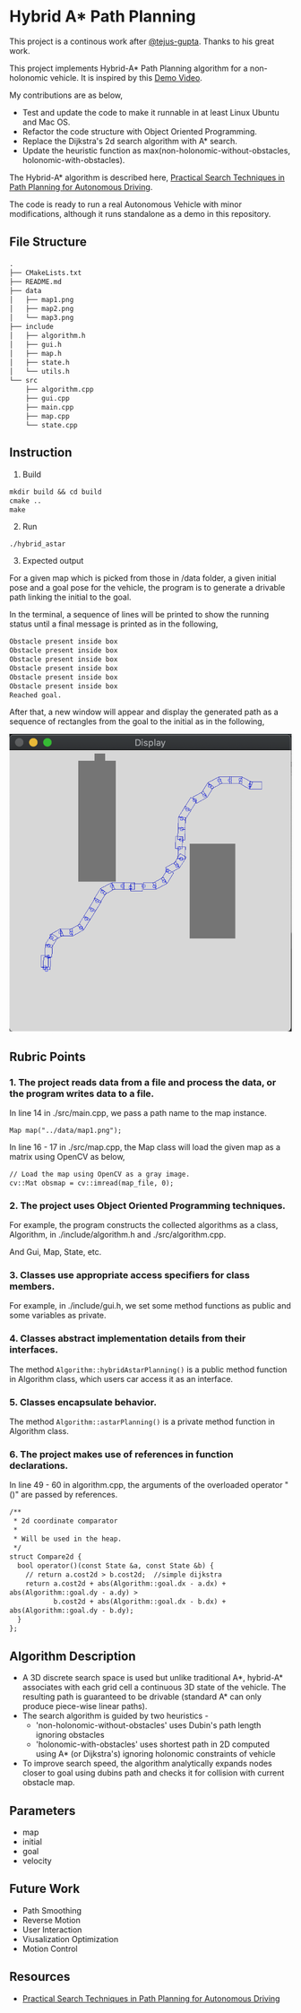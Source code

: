 # Hybrid A* Path Planning

This project is a continous work after [@tejus-gupta](https://github.com/tejus-gupta/hybrid-astar-planner.git). Thanks to his great work.

This project implements Hybrid-A* Path Planning algorithm for a non-holonomic vehicle. It is inspired by this [Demo Video](https://www.youtube.com/watch?time_continue=2&v=qXZt-B7iUyw).

My contributions are as below,

- Test and update the code to make it runnable in at least Linux Ubuntu and Mac OS.
- Refactor the code structure with Object Oriented Programming.
- Replace the Dijkstra's 2d search algorithm with A* search.
- Update the heuristic function as max(non-holonomic-without-obstacles, holonomic-with-obstacles).

The Hybrid-A* algorithm is described here, [Practical Search Techniques in Path Planning for Autonomous Driving](https://ai.stanford.edu/~ddolgov/papers/dolgov_gpp_stair08.pdf).

The code is ready to run a real Autonomous Vehicle with minor modifications, although it runs standalone as a demo in this repository.

## File Structure

```
.
├── CMakeLists.txt
├── README.md
├── data
│   ├── map1.png
│   ├── map2.png
│   └── map3.png
├── include
│   ├── algorithm.h
│   ├── gui.h
│   ├── map.h
│   ├── state.h
│   └── utils.h
└── src
    ├── algorithm.cpp
    ├── gui.cpp
    ├── main.cpp
    ├── map.cpp
    └── state.cpp
```

## Instruction

1) Build

```
mkdir build && cd build
cmake ..
make
```

2) Run

```
./hybrid_astar
```

3) Expected output

For a given map which is picked from those in /data folder, a given initial pose and a goal pose for the vehicle, the program is to generate a drivable path linking the initial to the goal.

In the terminal, a sequence of lines will be printed to show the running status until a final message is printed as in the following,

```
Obstacle present inside box
Obstacle present inside box
Obstacle present inside box
Obstacle present inside box
Obstacle present inside box
Obstacle present inside box
Reached goal.
```

After that, a new window will appear and display the generated path as a sequence of rectangles from the goal to the initial as in the following,

![](./output/output1.png)

## Rubric Points

### 1. The project reads data from a file and process the data, or the program writes data to a file.

In line 14 in ./src/main.cpp, we pass a path name to the map instance.

```
Map map("../data/map1.png");
```

In line 16 - 17 in ./src/map.cpp, the Map class will load the given map as a matrix using OpenCV as below,

```
// Load the map using OpenCV as a gray image.
cv::Mat obsmap = cv::imread(map_file, 0);
```

### 2. The project uses Object Oriented Programming techniques.

For example, the program constructs the collected algorithms as a class, Algorithm, in ./include/algorithm.h and ./src/algorithm.cpp.

And Gui, Map, State, etc.

### 3. Classes use appropriate access specifiers for class members.

For example, in ./include/gui.h, we set some method functions as public and some variables as private.

### 4. Classes abstract implementation details from their interfaces.

The method ``Algorithm::hybridAstarPlanning()`` is a public method function in Algorithm class, which users car access it as an interface.

### 5. Classes encapsulate behavior.

The method ``Algorithm::astarPlanning()`` is a private method function in Algorithm class.

### 6. The project makes use of references in function declarations.

In line 49 - 60 in algorithm.cpp, the arguments of the overloaded operator "()" are passed by references.

```
/**
 * 2d coordinate comparator
 *
 * Will be used in the heap.
 */
struct Compare2d {
  bool operator()(const State &a, const State &b) {
    // return a.cost2d > b.cost2d;	//simple dijkstra
    return a.cost2d + abs(Algorithm::goal.dx - a.dx) + abs(Algorithm::goal.dy - a.dy) >
           b.cost2d + abs(Algorithm::goal.dx - b.dx) + abs(Algorithm::goal.dy - b.dy);
  }
};
```

## Algorithm Description

* A 3D discrete search space is used but unlike traditional A*, hybrid-A* associates with each grid cell a continuous 3D state of the vehicle. The resulting path is guaranteed to be drivable (standard A* can only produce piece-wise linear paths).
* The search algorithm is guided by two heuristics -
	* 'non-holonomic-without-obstacles' uses Dubin's path length ignoring obstacles
	* 'holonomic-with-obstacles' uses shortest path in 2D computed using A* (or Dijkstra's) ignoring holonomic constraints of vehicle
* To improve search speed, the algorithm analytically expands nodes closer to goal using dubins path and checks it for collision with current obstacle map.

## Parameters

- map
- initial
- goal
- velocity

## Future Work

- Path Smoothing
- Reverse Motion
- User Interaction
- Viusalization Optimization
- Motion Control

## Resources

* [Practical Search Techniques in Path Planning for Autonomous Driving](https://ai.stanford.edu/~ddolgov/papers/dolgov_gpp_stair08.pdf)

